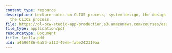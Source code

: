 ```yaml
---
content_type: resource
description: Lecture notes on CLIOS process, system design, the design aspects of
  the CLIOS process.
file: https://ol-ocw-studio-app-production.s3.amazonaws.com/courses/esd-04j-frameworks-and-models-in-engineering-systems-engineering-system-design-spring-2007/a45964866a53a11346eefabe242319aa_lec11a.pdf
file_type: application/pdf
resourcetype: Document
title: lec11a.pdf
uid: a4596486-6a53-a113-46ee-fabe242319aa
---
```

